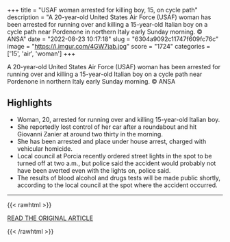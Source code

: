 +++
title = "USAF woman arrested for killing boy, 15, on cycle path"
description = "A 20-year-old United States Air Force (USAF) woman has been arrested for running over and killing a 15-year-old Italian boy on a cycle path near Pordenone in northern Italy early Sunday morning. © ANSA"
date = "2022-08-23 10:17:18"
slug = "6304a9092c11747f609fc76c"
image = "https://i.imgur.com/4GW7jab.jpg"
score = "1724"
categories = ['15', 'air', 'woman']
+++

A 20-year-old United States Air Force (USAF) woman has been arrested for running over and killing a 15-year-old Italian boy on a cycle path near Pordenone in northern Italy early Sunday morning. © ANSA

## Highlights

- Woman, 20, arrested for running over and killing 15-year-old Italian boy.
- She reportedly lost control of her car after a roundabout and hit Giovanni Zanier at around two thirty in the morning.
- She has been arrested and place under house arrest, charged with vehicular homicide.
- Local council at Porcia recently ordered street lights in the spot to be turned off at two a.m., but police said the accident would probably not have been averted even with the lights on, police said.
- The results of blood alcohol and drugs tests will be made public shortly, according to the local council at the spot where the accident occurred.

---

{{< rawhtml >}}
  <p class="article-category">
    <a target="_blank" href="https://www.ansa.it/english/news/general_news/2022/08/22/usaf-woman-arrested-for-killing-boy-15-on-cycle-path_69572b18-e7e9-4f99-a3ef-abd5b1ef9bd7.html">READ THE ORIGINAL ARTICLE</a>
  </p>
{{< /rawhtml >}}
